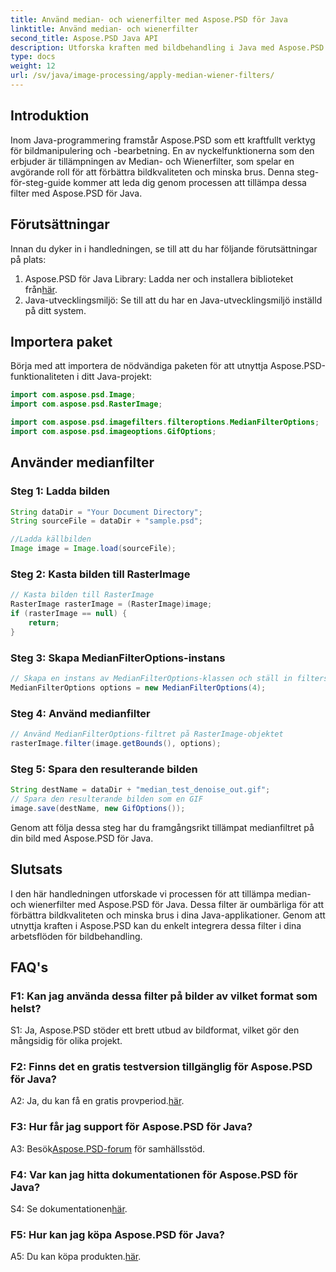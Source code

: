 ```yaml
---
title: Använd median- och wienerfilter med Aspose.PSD för Java
linktitle: Använd median- och wienerfilter
second_title: Aspose.PSD Java API
description: Utforska kraften med bildbehandling i Java med Aspose.PSD. Lär dig hur du använder median- och wienerfilter steg för steg. Förbättra bildkvaliteten utan ansträngning.
type: docs
weight: 12
url: /sv/java/image-processing/apply-median-wiener-filters/
---
```

## Introduktion

Inom Java-programmering framstår Aspose.PSD som ett kraftfullt verktyg för bildmanipulering och -bearbetning. En av nyckelfunktionerna som den erbjuder är tillämpningen av Median- och Wienerfilter, som spelar en avgörande roll för att förbättra bildkvaliteten och minska brus. Denna steg-för-steg-guide kommer att leda dig genom processen att tillämpa dessa filter med Aspose.PSD för Java.

## Förutsättningar

Innan du dyker in i handledningen, se till att du har följande förutsättningar på plats:

1.  Aspose.PSD för Java Library: Ladda ner och installera biblioteket från[här](https://releases.aspose.com/psd/java/).
2. Java-utvecklingsmiljö: Se till att du har en Java-utvecklingsmiljö inställd på ditt system.

## Importera paket

Börja med att importera de nödvändiga paketen för att utnyttja Aspose.PSD-funktionaliteten i ditt Java-projekt:

```java
import com.aspose.psd.Image;
import com.aspose.psd.RasterImage;

import com.aspose.psd.imagefilters.filteroptions.MedianFilterOptions;
import com.aspose.psd.imageoptions.GifOptions;
```

## Använder medianfilter

### Steg 1: Ladda bilden

```java
String dataDir = "Your Document Directory";
String sourceFile = dataDir + "sample.psd";

//Ladda källbilden
Image image = Image.load(sourceFile);
```

### Steg 2: Kasta bilden till RasterImage

```java
// Kasta bilden till RasterImage
RasterImage rasterImage = (RasterImage)image;
if (rasterImage == null) {
    return;
}
```

### Steg 3: Skapa MedianFilterOptions-instans

```java
// Skapa en instans av MedianFilterOptions-klassen och ställ in filterstorleken
MedianFilterOptions options = new MedianFilterOptions(4);
```

### Steg 4: Använd medianfilter

```java
// Använd MedianFilterOptions-filtret på RasterImage-objektet
rasterImage.filter(image.getBounds(), options);
```

### Steg 5: Spara den resulterande bilden

```java
String destName = dataDir + "median_test_denoise_out.gif";
// Spara den resulterande bilden som en GIF
image.save(destName, new GifOptions());
```

Genom att följa dessa steg har du framgångsrikt tillämpat medianfiltret på din bild med Aspose.PSD för Java.

## Slutsats

I den här handledningen utforskade vi processen för att tillämpa median- och wienerfilter med Aspose.PSD för Java. Dessa filter är oumbärliga för att förbättra bildkvaliteten och minska brus i dina Java-applikationer. Genom att utnyttja kraften i Aspose.PSD kan du enkelt integrera dessa filter i dina arbetsflöden för bildbehandling.

## FAQ's

### F1: Kan jag använda dessa filter på bilder av vilket format som helst?

S1: Ja, Aspose.PSD stöder ett brett utbud av bildformat, vilket gör den mångsidig för olika projekt.

### F2: Finns det en gratis testversion tillgänglig för Aspose.PSD för Java?

 A2: Ja, du kan få en gratis provperiod.[här](https://releases.aspose.com/).

### F3: Hur får jag support för Aspose.PSD för Java?

 A3: Besök[Aspose.PSD-forum](https://forum.aspose.com/c/psd/34) för samhällsstöd.

### F4: Var kan jag hitta dokumentationen för Aspose.PSD för Java?

 S4: Se dokumentationen[här](https://reference.aspose.com/psd/java/).

### F5: Hur kan jag köpa Aspose.PSD för Java?

 A5: Du kan köpa produkten.[här](https://purchase.aspose.com/buy).